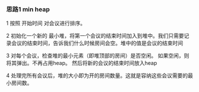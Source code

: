 ### 思路1 min heap

1 按照 开始时间 对会议进行排序。

2 初始化一个新的 最小堆，将第一个会议的结束时间加入到堆中。我们只需要记录会议的结束时间，告诉我们什么时候房间会空。堆中的值是会议的结束时间

3 对每个会议，检查堆的最小元素（即堆顶部的房间）是否空闲。
  如果空闲，则将其弹出。不再占用heap。
  然后将新的会议的结束时间放入heap

4 处理完所有会议后，堆的大小即为开的房间数量。这就是容纳这些会议需要的最小房间数。

